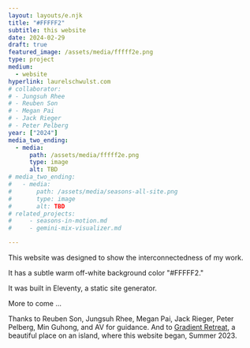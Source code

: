 ```yaml
---
layout: layouts/e.njk
title: "#FFFFF2"
subtitle: this website
date: 2024-02-29
draft: true
featured_image: /assets/media/fffff2e.png
type: project
medium:
  - website
hyperlink: laurelschwulst.com
# collaborator:
# - Jungsuh Rhee
# - Reuben Son
# - Megan Pai
# - Jack Rieger
# - Peter Pelberg
year: ["2024"]
media_two_ending:
  - media:
      path: /assets/media/fffff2e.png
      type: image
      alt: TBD
# media_two_ending:
#   - media:
#       path: /assets/media/seasons-all-site.png
#       type: image
#       alt: TBD
# related_projects:
#     - seasons-in-motion.md
#     - gemini-mix-visualizer.md

---
```


This website was designed to show the interconnectedness of my work.

It has a subtle warm off-white background color "#FFFFF2."

It was built in Eleventy, a static site generator.

More to come ...

<div class="small-text">
Thanks to Reuben Son, Jungsuh Rhee, Megan Pai, Jack Rieger, Peter Pelberg, Min Guhong, and AV for guidance. And to <a href="https://www.gradientretreat.com/">Gradient Retreat</a>, a beautiful place on an island, where this website began, Summer 2023.
</div>